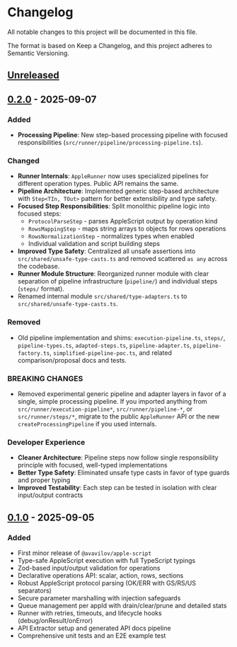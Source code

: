 # Changelog

All notable changes to this project will be documented in this file.

The format is based on Keep a Changelog, and this project adheres to Semantic Versioning.

## [Unreleased]

## [0.2.0] - 2025-09-07

### Added
- **Processing Pipeline**: New step-based processing pipeline with focused responsibilities (`src/runner/pipeline/processing-pipeline.ts`).

### Changed
- **Runner Internals**: `AppleRunner` now uses specialized pipelines for different operation types. Public API remains the same.
- **Pipeline Architecture**: Implemented generic step-based architecture with `Step<TIn, TOut>` pattern for better extensibility and type safety.
- **Focused Step Responsibilities**: Split monolithic pipeline logic into focused steps:
  - `ProtocolParseStep` - parses AppleScript output by operation kind
  - `RowsMappingStep` - maps string arrays to objects for rows operations  
  - `RowsNormalizationStep` - normalizes types when enabled
  - Individual validation and script building steps
- **Improved Type Safety**: Centralized all unsafe assertions into `src/shared/unsafe-type-casts.ts` and removed scattered `as any` across the codebase.
- **Runner Module Structure**: Reorganized runner module with clear separation of pipeline infrastructure (`pipeline/`) and individual steps (`steps/` format).
- Renamed internal module `src/shared/type-adapters.ts` to `src/shared/unsafe-type-casts.ts`.

### Removed
- Old pipeline implementation and shims: `execution-pipeline.ts`, `steps/`, `pipeline-types.ts`, `adapted-steps.ts`, `pipeline-adapter.ts`, `pipeline-factory.ts`, `simplified-pipeline-poc.ts`, and related comparison/proposal docs and tests.

### BREAKING CHANGES
- Removed experimental generic pipeline and adapter layers in favor of a single, simple processing pipeline. If you imported anything from `src/runner/execution-pipeline*`, `src/runner/pipeline-*`, or `src/runner/steps/*`, migrate to the public `AppleRunner` API or the new `createProcessingPipeline` if you used internals.

### Developer Experience
- **Cleaner Architecture**: Pipeline steps now follow single responsibility principle with focused, well-typed implementations
- **Better Type Safety**: Eliminated unsafe type casts in favor of type guards and proper typing
- **Improved Testability**: Each step can be tested in isolation with clear input/output contracts

## [0.1.0] - 2025-09-05
### Added
- First minor release of `@avavilov/apple-script`
- Type-safe AppleScript execution with full TypeScript typings
- Zod-based input/output validation for operations
- Declarative operations API: scalar, action, rows, sections
- Robust AppleScript protocol parsing (OK/ERR with GS/RS/US separators)
- Secure parameter marshalling with injection safeguards
- Queue management per appId with drain/clear/prune and detailed stats
- Runner with retries, timeouts, and lifecycle hooks (debug/onResult/onError)
- API Extractor setup and generated API docs pipeline
- Comprehensive unit tests and an E2E example test

[Unreleased]: https://github.com/harmonyjs/apple-script/compare/v0.2.0...HEAD
[0.2.0]: https://github.com/harmonyjs/apple-script/compare/v0.1.0...v0.2.0
[0.1.0]: https://github.com/harmonyjs/apple-script/compare/v0.0.4...v0.1.0